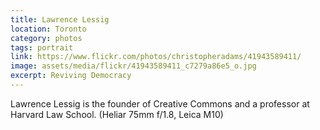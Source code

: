 ```yaml
---
title: Lawrence Lessig
location: Toronto
category: photos
tags: portrait
link: https://www.flickr.com/photos/christopheradams/41943589411/
image: assets/media/flickr/41943589411_c7279a86e5_o.jpg
excerpt: Reviving Democracy
---
```


Lawrence Lessig is the founder of Creative Commons and a professor at Harvard Law School.
(Heliar 75mm f/1.8, Leica M10)

